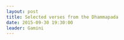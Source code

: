 ```yaml
---
layout: post
title: Selected verses from the Dhammapada 
date: 2015-09-30 19:30:00
leader: Gamini 
---
```

